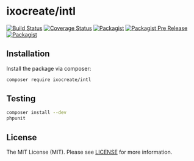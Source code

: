 # ixocreate/intl

[![Build Status](https://travis-ci.com/ixocreate/intl.svg?branch=master)](https://travis-ci.com/ixocreate/intl)
[![Coverage Status](https://coveralls.io/repos/github/ixocreate/intl/badge.svg?branch=develop)](https://coveralls.io/github/ixocreate/intl?branch=develop)
[![Packagist](https://img.shields.io/packagist/v/ixocreate/intl.svg)](https://packagist.org/packages/ixocreate/intl)
[![Packagist Pre Release](https://img.shields.io/packagist/vpre/ixocreate/intl.svg)](https://packagist.org/packages/ixocreate/intl)
[![Packagist](https://img.shields.io/packagist/l/ixocreate/intl.svg)](https://packagist.org/packages/ixocreate/intl)

## Installation

Install the package via composer:

```sh
composer require ixocreate/intl
```

## Testing

```sh
composer install --dev
phpunit
```

## License

The MIT License (MIT). Please see [LICENSE](LICENSE) for more information.
